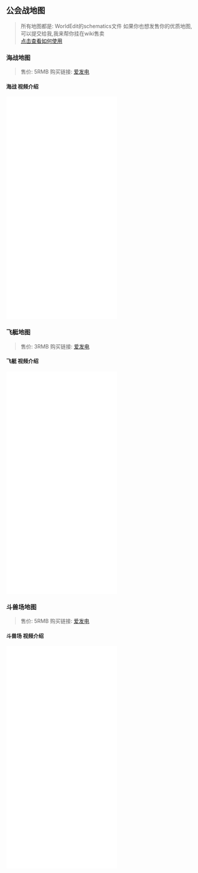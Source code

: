 ## 公会战地图

> 所有地图都是: WorldEdit的schematics文件
> 如果你也想发售你的优质地图,可以提交给我,我来帮你挂在wiki售卖    
> [点击查看如何使用](https://www.mcbbs.net/thread-995134-1-1.html)

### 海战地图
>  售价: 5RMB 购买链接: [爱发电](https://afdian.net/item?plan_id=3cc8868c7f7511ec8e8652540025c377)
#### 海战 视频介绍
<iframe src="//player.bilibili.com/player.html?aid=635699110&bvid=BV1mb4y1H7wk&cid=486450073&page=1" scrolling="no" border="0" frameborder="no" framespacing="0" allowfullscreen="true" height="600px"> </iframe>

### 飞艇地图
>  售价: 3RMB 购买链接: [爱发电](https://afdian.net/item?plan_id=0dd8610c8e6211eca95652540025c377)
#### 飞艇 视频介绍
<iframe src="//player.bilibili.com/player.html?aid=381610899&bvid=BV1wZ4y1d7C1&cid=509724757&page=1" scrolling="no" border="0" frameborder="no" framespacing="0" allowfullscreen="true" height="600px"> </iframe>

### 斗兽场地图
>  售价: 5RMB 购买链接: [爱发电](https://afdian.net/item?plan_id=9d30d68c8e6111ec9efa52540025c377)
#### 斗兽场 视频介绍
<iframe src="//player.bilibili.com/player.html?aid=809095563&bvid=BV1s34y1C7Jw&cid=509723959&page=1" scrolling="no" border="0" frameborder="no" framespacing="0" allowfullscreen="true" height="600px"> </iframe>